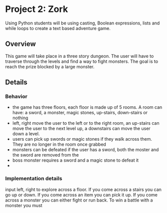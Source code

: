 # Project 2: Zork

Using Python students will be using casting, Boolean expressions, lists and while loops to create a text based adventure game.

## Overview
This game will take place in a three story dungeon. The user will have to traverse through the levels and find a way to fight monsters. The goal is to reach the prize blocked by a large monster. 

## Details 
### Behavior 
* the game has three floors, each floor is made up of 5 rooms. A room can have: a sword, a monster, magic stones, up-stairs, down-stairs or nothing
* left, right move the user to the left or to the right room, an up-stairs can move the user to the next level up, a downstairs can move the user down a level. 
* users can pick up swords or magic stones if they walk across them. They are no longer in the room once grabbed
* monsters can be defeated if the user has a sword, both the moster and the sword are removed from the 
* boss monster requires a sword and a magic stone to defeat it
* 
### Implementation details 

input left, right to explore across a floor. If you come across a stairs you can go up or down. If you come across an item you can pick it up. If you come across a monster you can either fight or run back. To win a battle with a monster you must 